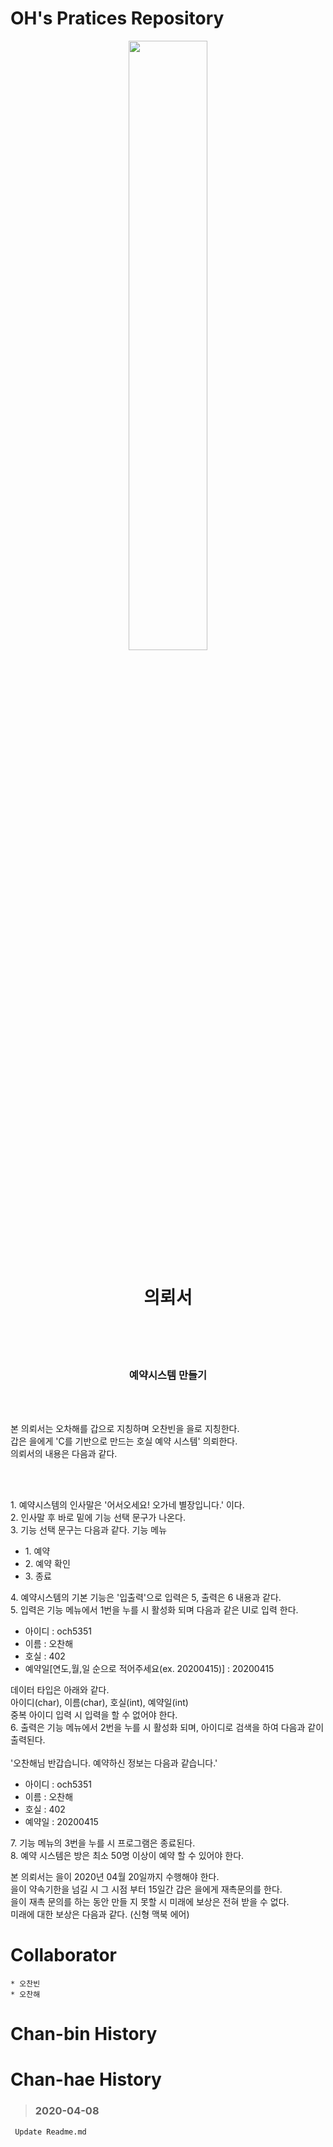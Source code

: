 OH's Pratices Repository
===

<p align="center">
<img src="https://user-images.githubusercontent.com/45858414/78417894-df6bfe00-7671-11ea-9e33-dfbc063d73d7.png" width="50%">
</p>


<h1 align="center">
의뢰서
</h1><br><br><br>
<h3 align="center">
예약시스템 만들기
</h3><br><br>
<p>
 본 의뢰서는 오차해를 갑으로 지칭하며 오찬빈을 을로 지칭한다.<br>
갑은 을에게 'C를 기반으로 만드는 호실 예약 시스템' 의뢰한다.<br>
의뢰서의 내용은 다음과 같다.
</p><br><br><p>
 1. 예약시스템의 인사말은 '어서오세요! 오가네 별장입니다.' 이다.<br>
 2. 인사말 후 바로 밑에 기능 선택 문구가 나온다.<br>
 3. 기능 선택 문구는 다음과 같다.
기능 메뉴
	<ul>
		<li>1. 예약</li>
		<li>2. 예약 확인</li>
		<li>3. 종료 </li>
	</ul>
 4. 예약시스템의 기본 기능은 '입출력'으로 입력은 5, 출력은 6 내용과 같다.<br>
 5. 입력은 기능 메뉴에서 1번을 누를 시 활성화 되며 다음과 같은 UI로 입력 한다.
	<ul>
		<li>아이디 : och5351 </li>
		<li>이름 : 오찬해</li>
		<li>호실 : 402</li>
		<li>예약일[연도,월,일 순으로 적어주세요(ex. 20200415)] : 20200415 </li>
	</ul>
데이터 타입은 아래와 같다.<br>
아이디(char), 이름(char), 호실(int), 예약일(int)<br>
중복 아이디 입력 시 입력을 할 수 없어야 한다.<br>
 6. 출력은 기능 메뉴에서 2번을 누를 시 활성화 되며, 아이디로 검색을 하여 다음과 같이 출력된다.<br><br>
	'오찬해님 반갑습니다. 예약하신 정보는 다음과 같습니다.'
	<ul>
		<li>아이디 : och5351 </li>
		<li>이름 : 오찬해</li>
		<li>호실 : 402</li>
		<li>예약일 : 20200415 </li>
	</ul>
 7. 기능 메뉴의 3번을 누를 시 프로그램은 종료된다.<br>
 8. 예약 시스템은 방은 최소 50명 이상이 예약 할 수 있어야 한다.

본 의뢰서는 을이 2020년 04월 20일까지 수행해야 한다.<br>
을이 약속기한을 넘길 시 그 시점 부터 15일간 갑은 을에게 재촉문의를 한다.<br>
을이 재촉 문의를 하는 동안 만들 지 못할 시 미래에 보상은 전혀 받을 수 없다.<br>
미래에 대한 보상은 다음과 같다. (신형 맥북 에어)
</p>

Collaborator
=== 
    * 오찬빈
    * 오찬해 

Chan-bin History
===


Chan-hae History
===
> ### 2020-04-08
     Update Readme.md


